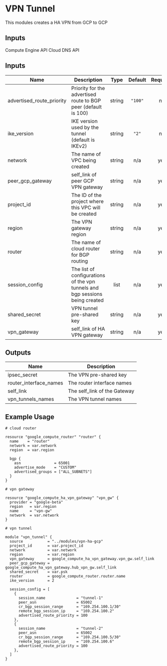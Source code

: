 # VPN Tunnel

This modules creates a HA VPN from GCP to GCP

## Inputs
Compute Engine API
Cloud DNS API

## Inputs

| Name | Description | Type | Default | Required |
|------|-------------|:----:|:-----:|:-----:|
| advertised\_route\_priority | Priority for the advertised route to BGP peer (default is 100) | string | `"100"` | no |
| ike\_version | IKE version used by the tunnel (default is IKEv2) | string | `"2"` | no |
| network | The name of VPC being created | string | n/a | yes |
| peer\_gcp\_gateway | self_link of peer GCP VPN gateway | string | n/a | yes |
| project\_id | The ID of the project where this VPC will be created | string | n/a | yes |
| region | The VPN gateway region | string | n/a | yes |
| router | The name of cloud router for BGP routing | string | n/a | yes |
| session\_config | The list of configurations of the vpn tunnels and bgp sessions being created | list | n/a | yes |
| shared\_secret | VPN tunnel pre-shared key | string | n/a | yes |
| vpn\_gateway | self_link of HA VPN gateway | string | n/a | yes |

## Outputs

| Name | Description |
|------|-------------|
| ipsec\_secret | The VPN pre-shared key |
| router\_interface\_names | The router interface names |
| self\_link | The self_link of the Gateway |
| vpn\_tunnels\_names | The VPN tunnel names |


## Example Usage

```hcl
# cloud router

resource "google_compute_router" "router" {
  name    = "router"
  network = var.network
  region  = var.region

  bgp {
    asn               = 65001
    advertise_mode    = "CUSTOM"
    advertised_groups = ["ALL_SUBNETS"]
  }
}

# vpn gateway

resource "google_compute_ha_vpn_gateway" "vpn_gw" {
  provider = "google-beta"
  region   = var.region
  name     = "vpn-gw"
  network  = var.network
}

# vpn tunnel

module "vpn_tunnel" {
  source           = "../modules/vpn-ha-gcp"
  project_id       = var.project_id
  network          = var.network
  region           = var.region
  vpn_gateway      = google_compute_ha_vpn_gateway.vpn_gw.self_link
  peer_gcp_gateway = google_compute_ha_vpn_gateway.hub_vpn_gw.self_link
  shared_secret    = var.psk
  router           = google_compute_router.router.name
  ike_version      = 2

  session_config = [
    {
      session_name              = "tunnel-1"
      peer_asn                  = 65002
      cr_bgp_session_range      = "169.254.100.1/30"
      remote_bgp_session_ip     = "169.254.100.2"
      advertised_route_priority = 100
    },
    {
      session_name              = "tunnel-2"
      peer_asn                  = 65002
      cr_bgp_session_range      = "169.254.100.5/30"
      remote_bgp_session_ip     = "169.254.100.6"
      advertised_route_priority = 100
    },
  ]
}
```
